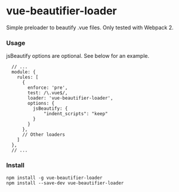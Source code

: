 # vue-beautifier-loader

Simple preloader to beautify .vue files. Only tested with Webpack 2.

### Usage

jsBeautify options are optional. See below for an example.

```
  // ...
  module: {
    rules: [
      {
        enforce: 'pre',
        test: /\.vue$/,
        loader: 'vue-beautifier-loader',
        options: {
          jsBeautify: {
              "indent_scripts": "keep"
          }
        }
      },
      // Other loaders
    ]
  },
  // ...
```

### Install

```
npm install -g vue-beautifier-loader
npm install --save-dev vue-beautifier-loader
```
